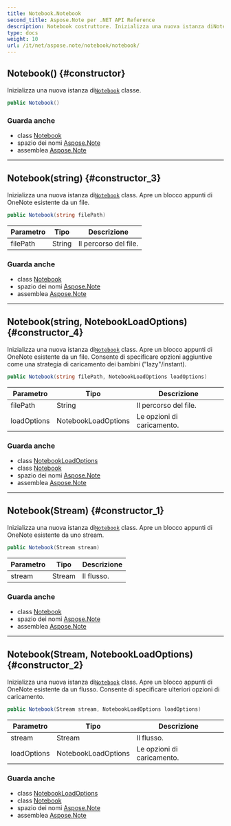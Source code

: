 ```yaml
---
title: Notebook.Notebook
second_title: Aspose.Note per .NET API Reference
description: Notebook costruttore. Inizializza una nuova istanza diNotebook classe.
type: docs
weight: 10
url: /it/net/aspose.note/notebook/notebook/
---
```

## Notebook() {#constructor}

Inizializza una nuova istanza di[`Notebook`](../) classe.

```csharp
public Notebook()
```

### Guarda anche

* class [Notebook](../)
* spazio dei nomi [Aspose.Note](../../notebook/)
* assemblea [Aspose.Note](../../../)

---

## Notebook(string) {#constructor_3}

Inizializza una nuova istanza di[`Notebook`](../) class. Apre un blocco appunti di OneNote esistente da un file.

```csharp
public Notebook(string filePath)
```

| Parametro | Tipo | Descrizione |
| --- | --- | --- |
| filePath | String | Il percorso del file. |

### Guarda anche

* class [Notebook](../)
* spazio dei nomi [Aspose.Note](../../notebook/)
* assemblea [Aspose.Note](../../../)

---

## Notebook(string, NotebookLoadOptions) {#constructor_4}

Inizializza una nuova istanza di[`Notebook`](../) class. Apre un blocco appunti di OneNote esistente da un file. Consente di specificare opzioni aggiuntive come una strategia di caricamento dei bambini ("lazy"/instant).

```csharp
public Notebook(string filePath, NotebookLoadOptions loadOptions)
```

| Parametro | Tipo | Descrizione |
| --- | --- | --- |
| filePath | String | Il percorso del file. |
| loadOptions | NotebookLoadOptions | Le opzioni di caricamento. |

### Guarda anche

* class [NotebookLoadOptions](../../notebookloadoptions/)
* class [Notebook](../)
* spazio dei nomi [Aspose.Note](../../notebook/)
* assemblea [Aspose.Note](../../../)

---

## Notebook(Stream) {#constructor_1}

Inizializza una nuova istanza di[`Notebook`](../) class. Apre un blocco appunti di OneNote esistente da uno stream.

```csharp
public Notebook(Stream stream)
```

| Parametro | Tipo | Descrizione |
| --- | --- | --- |
| stream | Stream | Il flusso. |

### Guarda anche

* class [Notebook](../)
* spazio dei nomi [Aspose.Note](../../notebook/)
* assemblea [Aspose.Note](../../../)

---

## Notebook(Stream, NotebookLoadOptions) {#constructor_2}

Inizializza una nuova istanza di[`Notebook`](../) class. Apre un blocco appunti di OneNote esistente da un flusso. Consente di specificare ulteriori opzioni di caricamento.

```csharp
public Notebook(Stream stream, NotebookLoadOptions loadOptions)
```

| Parametro | Tipo | Descrizione |
| --- | --- | --- |
| stream | Stream | Il flusso. |
| loadOptions | NotebookLoadOptions | Le opzioni di caricamento. |

### Guarda anche

* class [NotebookLoadOptions](../../notebookloadoptions/)
* class [Notebook](../)
* spazio dei nomi [Aspose.Note](../../notebook/)
* assemblea [Aspose.Note](../../../)


